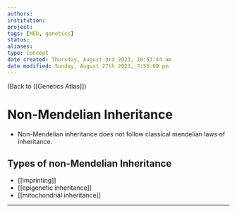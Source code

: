 ```yaml
---
authors: 
institution: 
project: 
tags: [MED, genetics]
status: 
aliases: 
type: Concept
date created: Thursday, August 3rd 2023, 10:53:44 am
date modified: Sunday, August 27th 2023, 7:55:09 pm
---
```


(Back to [[Genetics Atlas]])

# Non-Mendelian Inheritance

- Non-Mendelian inheritance does not follow classical mendelian laws of inheritance.

## Types of non-Mendelian Inheritance
- [[imprinting]]
- [[epigenetic inheritance]]
- [[mitochondrial inheritance]]

---
